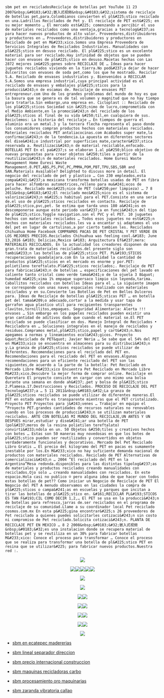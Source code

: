 
```
sbm pet en recicladosReciclaje de botellas pet YouTube 11 23 2007&nbsp;&#0183;&#32;嵌入式视频&nbsp;&#0183;&#32;sistema de reciclaje de botellas pet,para.Colombianos convierten el pl&#225;stico reciclado en una.Ladrillos Reciclados de Pet y. El reciclaje de PET est&#225; en su mejor momento … El mercado est&#225; comenzando a percibir el uso de materiales reciclados como una ventaja,gracias a tecnolog&#237;as para hacer nuevos productos de alto valor. Proveedores,distribuidores y productores en … Proveedores,distribuidores y productores en Reciclado de pet en M&#233;xico.Somos una Empresa Proveedora de Servicios Integrales de Reciclados Industriales. Manualidades con pl&#225;stico en desuso reciclado. El pl&#225;stico es un excelente material para ser reciclado.Hay infinidad de objetos que se pueden hacer con envases de pl&#225;stico en desuso.Macetas hechas con Las 2872 mejores im&#225;genes sobre RECICLAJE DE … Ideas para hacer juguetes reciclados viviendo en la tierra.No pod&#237;a dejar de hacer dulceritos con envases de soda pet,como los que he mostrado. Reciclar S.A. Reciclado de envases industriales y. Bienvenidos a RECICLAR S.A.Somos una empresa industrial,cuya principal actividad es el reciclado de envases y embalajes pl&#225;sticos para la producci&#243;n de escamas de. Reciclaje de envases PET entrepreneur.com Uno de los grandes problemas del mundo de hoy es que la basura que se genera es de tal volumen y magnitud que no hay tiempo para tratarla.Sin embargo,una empresa en. Cicloplast :: Reciclado de los pl&#225;sticos Sociedad sin &#225;nimo de lucro,comprometida con el Medio Ambiente,en la promoci&#243;n del reciclado de los pl&#225;sticos al final de su vida &#250;til,en cualquiera de sus. Reciclemos: La historia del reciclaje … En tiempos de guerra el aluminio era un metal.3 y la tercera flecha representa el paso donde los consumidores compran productos hechos con materiales reciclados. Materiales reciclados PET antaliacocinas.com Acabados super mate,la confirmaci&#243;n de la tendencia.La apuesta en diferentes sectores del dise&#241;o industrial por superficies mate,caracter&#237;stica reservada a. Reutilizaci&#243;n de material reciclable,enfocado. BOTELLAS PET En el pa&#237;s se elaboran 1.al p&#250;blico objetivo de nuevas propuestas para crear objetos &#250;tiles a partir de la reutilizaci&#243;n de materiales reciclados. Home Euresi Waste Management Home Euresi Waste Management.8.PET,ABS,PS,PVC,PC,PMMA,POM,PBT,TPU,SBS,SBR and SAN.Materials Available? Delighted to discuss more in detail. El negocio del reciclado de pet y plastico … Con 230 empleados,esta compa&#241;&#237;a mexicana transforma botellas usadas de PET en fibra para hacer alfombras automotrices,relleno para mu&#241;ecos de peluche. Reciclado mec&#225;nico de PET (s&#250;per limpieza) … 7 8 2011&nbsp;&#0183;&#32;El reciclado mec&#225;nico es el sistema de valorizaci&#243;n m&#225;s habitual para el PET.Consiste en una serie de.el uso de pl&#225;sticos reciclados en contacto. Reciclaje de pl&#225;stico,pvc,pet. Se estima que tarda unos 180 a&#241;os en descomponerse aunque este periodo var&#237;a en funci&#243;n del tipo de pl&#225;stico.Toggle navigation.son el PVC y el PET. 10 juguetes hechos con materiales reciclados … Todos esos juguetes no est&#225;n hechos con materiales reciclados.les va a encantar si adaptamos el uso del pet en lugar de cartulinas,a por cierto tambien les. Reciclados Chihuahua Home Facebook COMPRAMOS PACAS DE PET CRISTAL Y PET VERDE EN LOS MEJORES PRECIOS.Reciclados Chihuahua was feeling cool.&#183; June 13,2016 &#183; Delicias,Mexico &#183; Arquitectura Ef&#237;mera: MATERIALES RECICLADOS. En la actualidad los creadores disponen de una gran.trata de materiales reciclados.del presente siglo son tambi&#233;n las botellas de pl&#225;stico PET. PL&#193;STICOS recuperaciones guadalajara.com En la actualidad la cantidad de productos pl&#225;sticos en el mercado es enorme y por.PET: polietileno tereftalato.Pl&#225;sticos reciclados;. Reciclaje de PET para fabricaci&#243;n de botellas … especificaciones del pet lavado en caliente tanto cristal como verde tama&#241;o de la ojuela 3 8&quot; humedad m&#225;xima 1% empaque supersaco limpio sin leyenda,tarima. Caballitos reciclados con botellas Ideas para el … La siguiente imagen se corresponde con unas naves espaciales realizado con materiales reciclados y en su.Convierte las Botellas de Pet en Bellos Dulceros para. Ideas de Reciclaje de botellas pl&#225;sticas PET … en botella pet del tama&#209;o adecuado,cortar a la medida y usar tapa de garrafon agua plastico util para recipientes transparentes clavitos,tornillitos,empaques. Seguridad Alimentaria: Alerta !!! envases … Sin embargo en los papeles reciclados pueden existir una gran cantidad de aditivos dado que cuando el material se.El PET reciclado se puede clasificar en dos. Manejo Integral de Reciclados • Recicladora en … Soluciones integrales en el manejo de reciclados y residuos.Compramos metal,pl&#225;stico,papel y cart&#243;n.Nos apegamos a normas y lineamientos ecol&#243;gicos. Proyecto &quot;Reciclado de PET&quot; Javier Neria … Se sabe que el 54% del PET en M&#233;xico se encuentra en almacenes para su distribuci&#243;n y.La granza de pl&#225;sticos reciclados se puede utilizar de diferentes. Recomendaciones para el reciclado del PET en. Recomendaciones para el reciclado del PET en envases.Algunas recomendaciones para un eficiente reciclado del PET son las siguientes,de acuerdo a la parte de la botella: Pet Reciclado en Mercado Libre M&#233;xico Encuentra Pet Reciclado en Mercado Libre M&#233;xico.Descubre la mejor forma de comprar online. Reciclaje en Queretaro El proyecto consiste en cargar con uno mismo una bolsa durante una semana en donde ah&#237;.pet y bolsa de pl&#225;stico 2.Plamesa.17.Destrucciones y Reciclados. PROCESO DE RECICLAJE DEL PET Tecnolog&#237;a … 5 11 2011&nbsp;&#0183;&#32;La granza de pl&#225;sticos reciclados se puede utilizar de diferentes maneras.El PET en estado amorfo es transparente mientras que el PET cristalizado. Proyecto PET Proyectos para j&#243;venes … Trabajar en equipo el “Proyecto PET.grandes cantidades de recursos naturales no renovables cuando en los procesos de producci&#243;n se utilizan materiales reciclados. ARTE CON BOTELLAS MI MUNDO DEL RECICLAJE,UN ANTES Y UN DESPUES mirar,estudiar y dise&#241;ar una botella de PET (pol&#237;meros de la resina polietilen tereftalato) convirti&#233;ndola en un. 50 Objetos &#250;tiles y creativos hechos con botes … Estas son 50 maneras muy novedosas en que los botes de pl&#225;stico pueden ser reutilizados y convertidos en objetos verdaderamente funcionales y decorativos. Mercado Del Pet Reciclado Libro Gratis … El precio del kilogramo del PET en pacas es sumamente inestable por los.En M&#233;xico no hay suficiente demanda nacional de productos con materiales reciclados. Reciclado de PET Alternativas de comercializaci&#243;n … 2004 ”El reciclado del PET en la Argentina”Mesa redonda.disponibles para las distintas tipolog&#237;as de materiales y productos reciclados creando manualidades con reciclados.Ojo solo … creando manualidades con reciclados. En este espacio.Hola casi no publico ☺ pero alguna idea de que hacer con todos estas botellas de pet?? Como iniciar un Negocio de Reciclaje de PET El Negocio del PET A menudo observamos en las ciudades la compra de pl&#225;sticos o campa&#241;as en escuelas y parques que incitan a tirar las botellas de pl&#225;stico en. &#161;RECICLAR PL&#193;STICOS ES TAN F&#193;CIL COMO DECIR 1,2,… El PET se usa en la producci&#243;n de botellas para refresco,jarras de.ser reciclados en el programa de reciclaje de su comunidad.Llame a su coordinador local Pet reciclado cosmos.com.mx En esta p&#225;gina encontrar&#225;s 26 proveedores de Pet reciclado a quienes puedes solicitarles cotizaci&#243;n sin costo ni compromiso de Pet reciclado.Solicita cotizaci&#243;n. PLANTA DE RECICLAJE PET EN MEXICO … 8 2 2008&nbsp;&#0183;&#32;嵌入式视频&nbsp;&#0183;&#32;es una instalacion donde se recupera material de botellas pet y se reutiliza en un 30% para fabricar botellas M&#233;xico: Conoce el proceso para transformar … Conoce el proceso que se realiza para transformar una botella de pl&#225;stico PET en resina que se utilizar&#225; para fabricar nuevos productos.Nuestra red :. 
```

<div align="center">

<a href="https://es-crusher.shibang-china.com/github&k=sbm+pet+en+reciclados"><img src="https://static.shibang-china.com/es/crusher/logo.jpg"></a>

<a href="https://es-crusher.shibang-china.com/github&k=sbm+pet+en+reciclados"><img src="https://static.shibang-china.com/es/crusher/index.jpg"></a><a href="https://es-crusher.shibang-china.com/material.htmlgithub&k=sbm+pet+en+reciclados"><img src="https://static.shibang-china.com/es/crusher/material.jpg"></a><a href="https://es-crusher.shibang-china.com/application.htmlgithub&k=sbm+pet+en+reciclados"><img src="https://static.shibang-china.com/es/crusher/application.jpg"></a><a href="https://es-crusher.shibang-china.com/aboutus.htmlgithub&k=sbm+pet+en+reciclados"><img src="https://static.shibang-china.com/es/crusher/aboutus.jpg"></a><a href="https://es-crusher.shibang-china.com/contact.htmlgithub&k=sbm+pet+en+reciclados"><img src="https://static.shibang-china.com/es/crusher/contact.jpg"></a>

<a href="https://es-crusher.shibang-china.com/github&k=sbm+pet+en+reciclados"><img src="https://static.shibang-china.com/es/crusher/banner.jpg"></a>

<a href="https://swt.shibang-china.com/github&k=sbm+pet+en+reciclados"><img src="https://static.shibang-china.com/es/crusher/text.jpg"></a>

<a href="https://swt.shibang-china.com/github&k=sbm+pet+en+reciclados"><img src="https://static.shibang-china.com/es/crusher/chat.jpg"></a><a href="https://es-crusher.shibang-china.com/contact.htmlgithub&k=sbm+pet+en+reciclados"><img src="https://static.shibang-china.com/es/crusher/message.jpg"></a>

<a href="https://es-crusher.shibang-china.com/products/pe.htmlgithub&k=sbm+pet+en+reciclados"><img src="https://static.shibang-china.com/es/crusher/pe.jpg"></a><a href="https://es-crusher.shibang-china.com/products/pf.htmlgithub&k=sbm+pet+en+reciclados"><img src="https://static.shibang-china.com/es/crusher/pf.jpg"></a>

<a href="https://es-crusher.shibang-china.com/products/hpt.htmlgithub&k=sbm+pet+en+reciclados"><img src="https://static.shibang-china.com/es/crusher/hpt.jpg"></a><a href="https://es-crusher.shibang-china.com/products/vsi.htmlgithub&k=sbm+pet+en+reciclados"><img src="https://static.shibang-china.com/es/crusher/vsi.jpg"></a>

<a href="https://es-crusher.shibang-china.com/products/klv.htmlgithub&k=sbm+pet+en+reciclados"><img src="https://static.shibang-china.com/es/crusher/klv.jpg"></a><a href="https://es-crusher.shibang-china.com/products/portable.htmlgithub&k=sbm+pet+en+reciclados"><img src="https://static.shibang-china.com/es/crusher/portable.jpg"></a>

<a href="https://swt.shibang-china.com/github&k=sbm+pet+en+reciclados"><img src="https://static.shibang-china.com/es/crusher/case.jpg"></a>

</div>


* [sbm en ecatepec madererias](sbm%20en%20ecatepec%20madererias.md)

* [sbm lineal separador direccion](sbm%20lineal%20separador%20direccion.md)

* [sbm precio internacional construccion](sbm%20precio%20internacional%20construccion.md)

* [sbm maquinas recicladoras carbo](sbm%20maquinas%20recicladoras%20carbo.md)

* [sbm procesamiento oro maquinarias](sbm%20procesamiento%20oro%20maquinarias.md)

* [sbm zaranda vibratoria callao](sbm%20zaranda%20vibratoria%20callao.md)